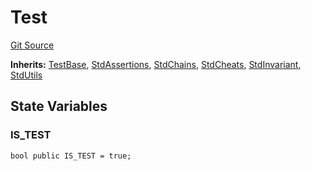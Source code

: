 # Test
[Git Source](https://github.com/metacontract/mc/blob/8438d83ed04f942f1b69f22b0cb556723d88a8f9/resources/devkit/api-reference/Flattened.sol)

**Inherits:**
[TestBase](/resources/devkit/api-reference/Flattened.sol/abstract.TestBase), [StdAssertions](/resources/devkit/api-reference/Flattened.sol/abstract.StdAssertions), [StdChains](/resources/devkit/api-reference/Flattened.sol/abstract.StdChains), [StdCheats](/resources/devkit/api-reference/Flattened.sol/abstract.StdCheats), [StdInvariant](/resources/devkit/api-reference/Flattened.sol/abstract.StdInvariant), [StdUtils](/resources/devkit/api-reference/Flattened.sol/abstract.StdUtils)


## State Variables
### IS_TEST

```solidity
bool public IS_TEST = true;
```


